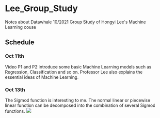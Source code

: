 # Lee_Group_Study
Notes about Datawhale 10/2021 Group Study of Hongyi Lee's Machine Learning couse

## Schedule
### Oct 11th  
Video P1 and P2 introduce some basic Machine Learning models such as Regression, Classification and so on. Professor Lee also explains the essential ideas of Machine Learning.  

### Oct 13th
The Sigmod function is interesting to me. The normal linear or piecewise linear function can be decomposed into the combination of several Sigmod functions. <img src="https://latex.codecogs.com/gif.download?y%20%3D%20c*%5Cfrac%7B1%7D%7B1+e%5E%7B-%28b+wx_1%7D%7D" />


